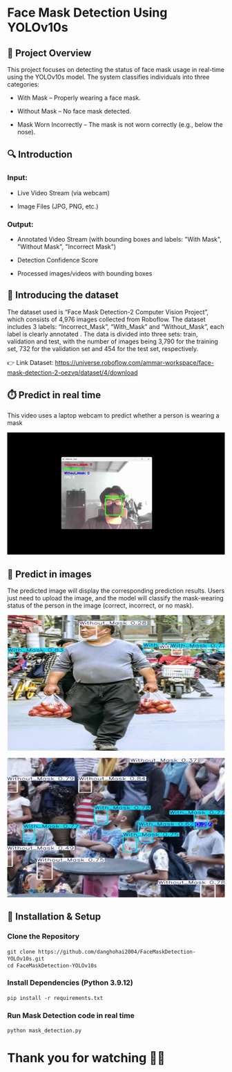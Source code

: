 # Face Mask Detection Using YOLOv10s
## 📌 Project Overview
This project focuses on detecting the status of face mask usage in real-time using the YOLOv10s model. The system classifies individuals into three categories:

* With Mask – Properly wearing a face mask.

* Without Mask – No face mask detected.

* Mask Worn Incorrectly – The mask is not worn correctly (e.g., below the nose).
## 🔍 Introduction
### Input:
* Live Video Stream (via webcam)

* Image Files (JPG, PNG, etc.)

### Output:
* Annotated Video Stream (with bounding boxes and labels: "With Mask", "Without Mask", "Incorrect Mask")

* Detection Confidence Score

* Processed images/videos with bounding boxes
## 📁 Introducing the dataset
The dataset used is “Face Mask Detection-2 Computer Vision
Project”, which consists of 4,976 images collected from Roboflow. The dataset includes 3 labels:
“Incorrect_Mask”, “With_Mask” and “Without_Mask”, each label is clearly annotated
. The data is divided into three sets: train, validation and test, with the number of images being 3,790
for the training set, 732 for the validation set and 454 for the test set, respectively.

  👉 Link Dataset: https://universe.roboflow.com/ammar-workspace/face-mask-detection-2-oezvq/dataset/4/download
## ⏱️ Predict in real time
This video uses a laptop webcam to predict whether a person is wearing a mask

![Demo](demo/mask_detection.gif)
## 📸 Predict in images
The predicted image will display the corresponding prediction results. Users just need to upload the image, and the model will classify the mask-wearing status of the person in the image (correct, incorrect, or no mask).

![Example Prediction](demo/pre1.jpg)

![Example Prediction](demo/pre2.jpg)
## 🚀 Installation & Setup
### Clone the Repository
    git clone https://github.com/danghohai2004/FaceMaskDetection-YOLOv10s.git
    cd FaceMaskDetection-YOLOv10s
### Install Dependencies (Python 3.9.12)
    pip install -r requirements.txt
### Run Mask Detection code in real time
    python mask_detection.py
# Thank you for watching 🙏😊
